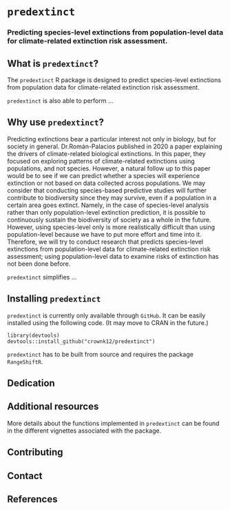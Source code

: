 # `predextinct`</a>

### Predicting species-level extinctions from population-level data for climate-related extinction risk assessment.

## What is `predextinct`?

The `predextinct` R package is designed to predict species-level extinctions from population data for climate-related extinction risk assessment.

`predextinct` is also able to perform ...


## Why use `predextinct`?

Predicting extinctions bear a particular interest not only in biology, but for society in general. Dr.Román-Palacios published in 2020 a paper explaining the drivers of climate-related biological extinctions. In this paper, they focused on exploring patterns of climate-related extinctions using populations, and not species. However, a natural follow up to this paper would be to see if we can predict whether a species will experience extinction or not based on data collected across populations. We may consider that conducting species-based predictive studies will further contribute to biodiversity since they may survive, even if a population in a certain area goes extinct. Namely, in the case of species-level analysis rather than only population-level extinction prediction, it is possible to continuously sustain the biodiversity of society as a whole in the future. However, using species-level only is more realistically difficult than using population-level because we have to put more effort and time into it. Therefore, we will try to conduct research that predicts species-level extinctions from population-level data for climate-related extinction risk assessment; using population-level data to examine risks of extinction has not been done before.

`predextinct` simplifies ...


## Installing `predextinct`

`predextinct` is currently only available through `GitHub`. It can be easily installed using the following code. (It may move to CRAN in the future.)

```
library(devtools) 
devtools::install_github("crownk12/predextinct")
```

`predextinct` has to be built from source and requires the package `RangeShiftR`.

## Dedication

## Additional resources

More details about the functions implemented in `predextinct` can be found in the different vignettes associated with the package.

## Contributing

## Contact

## References
